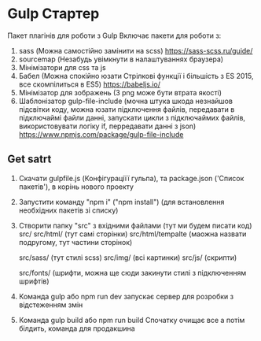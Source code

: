 # Gulp Стартер

Пакет плагінів для роботи з Gulp
Включає пакети для роботи з:
1. sass (Можна самостійно замінити на scss) https://sass-scss.ru/guide/
2. sourcemap (Незабудь увімкнути в налаштуваннях браузера) 
3. Мінімізатори для css та js
4. Бабел (Можна спокійно юзати Стрілкові функції і більшість з ES 2015, все скомпілиться в ES5) https://babeljs.io/
5. Мінімізатор для зображень (З png може бути втрата якості)
6. Шаблонізатор gulp-file-include (мочна штука шкода незнайшов підсвітки коду, можна юзати підключення файлів,
передавати в підключаймі файли данні, запускати цикли з підключаймих файлів, використовувати логіку if, перредавати данні з json) https://www.npmjs.com/package/gulp-file-include

## Get satrt

1. Скачати gulpfile.js (Конфігураціїї гульпа), та package.json ('Список пакетів'), в корінь нового проекту
2. Запустити команду "npm i" ("npm install") (для встановлення необхідних пакетів зі списку)
3. Створити папку "src" з вхідними файлами (тут ми будем писати код)
    src/
    src/html/ (тут самі сторінки)
    src/html/tempalte (маожна назвати подругому, тут частини сторінок)
    
    src/sass/ (тут стилі scss)
    src/img/ (всі картинки)
    src/js/ (скрипти)

    src/fonts/ (шрифти, можна ще сюди закинути стилі з підключенням шрифтів)

4. Команда gulp або npm run dev запускає сервер для розробки з відстеженням змін
5. Команда gulp build або npm run build Спочатку очищає все а потім білдить, команда для продакшина